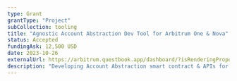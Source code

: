```yaml
---
type: Grant
grantType: "Project"
subCollection: tooling
title: "Agnostic Account Abstraction Dev Tool for Arbitrum One & Nova"
status: Accepted
fundingAsk: 12,500 USD
date: 2023-10-26
externalUrl: https://arbitrum.questbook.app/dashboard/?isRenderingProposalBody=true&chainId=10&role=community&proposalId=0x4fa&grantId=0x706bc8efecb6002f00a052fe5688d0eb89ea45f4
description: "Developing Account Abstraction smart contract & APIs for Arbitrum, enabling agnostic authentication layers for enhanced user interaction."
---
```

